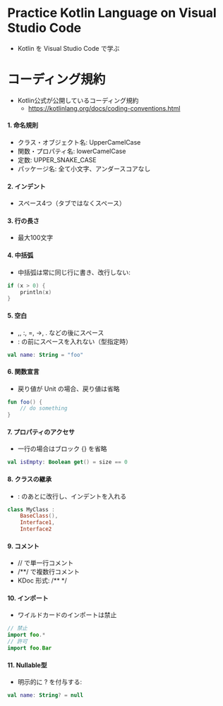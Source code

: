 # Practice Kotlin Language on Visual Studio Code

- Kotlin を Visual Studio Code で学ぶ

# コーディング規約

- Kotlin公式が公開しているコーディング規約
    - <https://kotlinlang.org/docs/coding-conventions.html>

#### 1. 命名規則

- クラス・オブジェクト名: UpperCamelCase
- 関数・プロパティ名: lowerCamelCase
- 定数: UPPER_SNAKE_CASE
- パッケージ名: 全て小文字、アンダースコアなし

#### 2. インデント

- スペース4つ（タブではなくスペース）

#### 3. 行の長さ

- 最大100文字

#### 4. 中括弧

- 中括弧は常に同じ行に書き、改行しない:

```kotlin
if (x > 0) {
    println(x)
}
```

#### 5. 空白

- ,, :, =, ->, . などの後にスペース
- : の前にスペースを入れない（型指定時）

```kotlin
val name: String = "foo"
```

#### 6. 関数宣言

- 戻り値が Unit の場合、戻り値は省略

```kotlin
fun foo() {
    // do something
}
```

#### 7. プロパティのアクセサ

- 一行の場合はブロック {} を省略

```kotlin
val isEmpty: Boolean get() = size == 0
```

#### 8. クラスの継承

- : のあとに改行し、インデントを入れる

```kotlin
class MyClass :
    BaseClass(),
    Interface1,
    Interface2
```

#### 9. コメント

- // で単一行コメント
- /**/ で複数行コメント
- KDoc 形式: /** */

#### 10. インポート

- ワイルドカードのインポートは禁止

```kotlin
// 禁止
import foo.*
// 許可
import foo.Bar
```

#### 11. Nullable型

- 明示的に ? を付与する:

```kotlin
val name: String? = null
```
